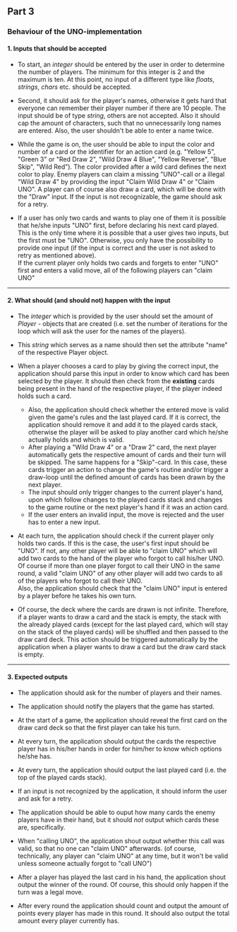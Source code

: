 ## Part 3

### Behaviour of the UNO-implementation

#### 1. Inputs that should be accepted

* To start, an _integer_ should be entered by the user in order to determine
the number of players. The minimum for this integer is 2 and the maximum is ten.
At this point, no input of a different type like _floats_, _strings_, _chars_ etc. should be accepted.

* Second, it should ask for the player's names, otherwise it gets hard that everyone can remember their player number if
there are 10 people. The input should be of type _string_, others are not accepted. Also it should cap the amount of
characters, such that no unnecessarily long names are entered. Also, the user shouldn't be able to enter a name twice.

* While the game is on, the user should be able to input the color and number of a card or the identifier for an action
card (e.g. "Yellow 5", "Green 3" or "Red Draw 2", "Wild Draw 4 Blue", "Yellow Reverse", "Blue Skip", "Wild Red").
The color provided after a wild card defines the next color to play. Enemy players can claim a missing "UNO"-call or
a illegal "Wild Draw 4" by providing the input "Claim Wild Draw 4" or "Claim UNO".
A player can of course also draw a card, which will be done with the "Draw" input. If the input is not recognizable,
the game should ask for a retry.

* If a user has only two cards and wants to play one of them it is possible that he/she inputs "UNO" first, before
declaring his next card played. This is the only time where it is possible that a user gives two inputs,
but the first must be "UNO". Otherwise, you only have the possibility to provide one input 
(if the input is correct and the user is not asked to retry as mentioned above).  
If the current player only holds two cards and forgets to enter "UNO" first and enters a valid move, all of the
following players can "claim UNO"

***

#### 2. What should (and should not) happen with the input
* The _integer_ which is provided by the user should set the amount of _Player_ - objects that are created
(i.e. set the number of iterations for the loop which will ask the user for the names of the players).

* This _string_ which serves as a name should then set the attribute "name" of the respective Player object.

* When a player chooses a card to play by giving the correct input, the application should parse this input in order to know 
which card has been selected by the player. It should then check from the **existing** cards being present in the hand of the 
respective player, if the player indeed holds such a card.
  * Also, the application should check whether the entered move is valid given the game's rules and the last played card.
If it is correct, the application should remove it and add it to the played cards stack, otherwise
the player will be asked to play another card which he/she actually holds and which is valid.  
  * After playing a "Wild Draw 4" or a "Draw 2" card, the next player automatically gets the respective amount of cards and 
their turn will be skipped. The same happens for a "Skip"-card. In this case, these cards trigger an action to change
the game's routine and/or trigger a draw-loop until the defined amount of cards has been drawn by the next player.  
  * The input should only trigger changes to the current player's hand, upon which follow changes to the played cards stack
and changes to the game routine or the next player's hand if it was an action card.  
  * If the user enters an invalid input, the move is rejected and the user has to enter a new input.

* At each turn, the application should check if the current player only holds two cards. If this is the case,
the user's first input should be "UNO". If not, any other player will be able to "claim UNO" which will add two cards to
the hand of the player who forgot to call his/her UNO. Of course if more than one player forgot to call their UNO in the
same round, a valid "claim UNO" of any other player will add two cards to all of the players who forgot to call their UNO.  
Also, the application should check that the "claim UNO" input is entered by a player before he takes his own turn.

* Of course, the deck where the cards are drawn is not infinite. Therefore, if a player wants to draw a card and the
stack is empty, the stack with the already played cards (except for the last played card, which will stay on the stack of 
the played cards) will be shuffled and then passed to the draw card deck. This action should be triggered automatically by
the application when a player wants to draw a card but the draw card stack is empty.

***

#### 3. Expected outputs 

* The application should ask for the number of players and their names.

* The application should notify the players that the game has started.

* At the start of a game, the application should reveal the first card on the draw card deck so that the first player
can take his turn.

* At every turn, the application should output the cards the respective player has in his/her hands in order for him/her
to know which options he/she has.

* At every turn, the application should output the last played card (i.e. the top of the played cards stack).

* If an input is not recognized by the application, it should inform the user and ask for a retry.
 
* The application should be able to ouput how many cards the enemy players have in their hand, but it should _not_
output which cards these are, specifically.

* When "calling UNO", the application shout output whether this call was valid, so that no one can "claim UNO" afterwards.
(of course, technically, any player can "claim UNO" at any time, but it won't be valid unless someone actually forgot to "call UNO")

* After a player has played the last card in his hand, the application shout output the winner of the round. Of course, this should
only happen if the turn was a legal move.

* After every round the application should count and output the amount of points every player has made in this round.
It should also output the total amount every player currently has.





